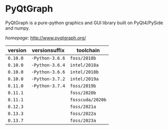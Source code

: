 # PyQtGraph

PyQtGraph is a pure-python graphics and GUI library built on PyQt4/PySide and numpy.

*homepage*: <http://www.pyqtgraph.org/>

version | versionsuffix | toolchain
--------|---------------|----------
``0.10.0`` | ``-Python-3.6.6`` | ``foss/2018b``
``0.10.0`` | ``-Python-3.6.4`` | ``intel/2018a``
``0.10.0`` | ``-Python-3.6.6`` | ``intel/2018b``
``0.10.0`` | ``-Python-3.7.2`` | ``intel/2019a``
``0.11.0`` | ``-Python-3.7.4`` | ``foss/2019b``
``0.11.1`` |  | ``foss/2020b``
``0.11.1`` |  | ``fosscuda/2020b``
``0.12.3`` |  | ``foss/2021a``
``0.13.3`` |  | ``foss/2022a``
``0.13.7`` |  | ``foss/2023a``

